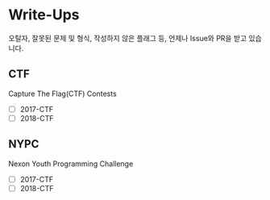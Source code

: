# Write-Ups
오탈자, 잘못된 문제 및 형식, 작성하지 않은 플래그 등, 언제나 Issue와 PR을 받고 있습니다.

## CTF
Capture The Flag(CTF) Contests

- [ ] 2017-CTF
- [ ] 2018-CTF

## NYPC
Nexon Youth Programming Challenge

- [ ] 2017-CTF
- [ ] 2018-CTF
